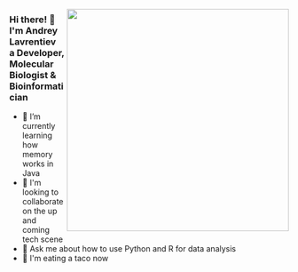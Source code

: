   <a href = "https://open.spotify.com/playlist/37i9dQZF1DX5trt9i14X7j?si=5c950e8556374155"><img src="https://cdn.lynda.com/course/802862/802862-637491275457563738-16x9.jpg" align="right" width="400px"></a>
<h3>Hi there! 👋<br>I'm Andrey Lavrentiev<br>a Developer, Molecular Biologist & Bioinformatician</h3>


- 🌱 I’m currently learning how memory works in Java
- 👯 I'm looking to collaborate on the up and coming tech scene
- 💬 Ask me about how to use Python and R for data analysis
- 🌮 I'm eating a taco now



<!--


### Hi there 👋
**DrPierreChang/DrPierreChang** is a ✨ _special_ ✨ repository because its `README.md` (this file) appears on your GitHub profile.

Here are some ideas to get you started:
 - ⚡ Fun fact: ...
- 😄 Pronouns: ...
- 📫 How to reach me: ...
- 🔭 I’m currently working on Developing and Delivering Software with Docker
- 🤔 I’m looking for help with best practices of deploying several django web apps on apache server
-->
